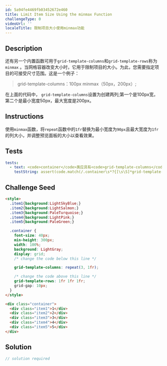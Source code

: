 ```yaml
---
id: 5a94fe4469fb03452672e460
title: Limit Item Size Using the minmax Function
challengeType: 0
videoUrl: ''
localeTitle: 限制项目大小使用minmax功能
---
```


## Description
<section id="description">还有另一个内置函数可用于<code>grid-template-columns</code>和<code>grid-template-rows</code>称为<code>minmax</code> 。当网格容器改变大小时，它用于限制项目的大小。为此，您需要指定项目的可接受尺寸范围。这是一个例子： <blockquote> grid-template-columns：100px minmax（50px，200px）; </blockquote>在上面的代码中， <code>grid-template-columns</code>设置为创建两列;第一个是100px宽，第二个是最小宽度50px，最大宽度是200px。 </section>

## Instructions
<section id="instructions">使用<code>minmax</code>函数，将<code>repeat</code>函数中的<code>1fr</code>替换为最小宽度为<code>90px</code>且最大宽度为<code>1fr</code>的列大小，并调整预览面板的大小以查看效果。 </section>

## Tests
<section id='tests'>

```yml
tests:
  - text: <code>container</code>类应具有<code>grid-template-columns</code>属性，该属性设置为重复3列，最小宽度为<code>90px</code> ，最大宽度为<code>1fr</code> 。
    testString: assert(code.match(/.container\s*?{[\s\S]*grid-template-columns\s*?:\s*?repeat\s*?\(\s*?3\s*?,\s*?minmax\s*?\(\s*?90px\s*?,\s*?1fr\s*?\)\s*?\)\s*?;[\s\S]*}/gi), '<code>container</code> class should have a <code>grid-template-columns</code> property that is set to repeat 3 columns with the minimum width of <code>90px</code> and maximum width of <code>1fr</code>.');

```

</section>

## Challenge Seed
<section id='challengeSeed'>

<div id='html-seed'>

```html
<style>
  .item1{background:LightSkyBlue;}
  .item2{background:LightSalmon;}
  .item3{background:PaleTurquoise;}
  .item4{background:LightPink;}
  .item5{background:PaleGreen;}

  .container {
    font-size: 40px;
    min-height: 300px;
    width: 100%;
    background: LightGray;
    display: grid;
    /* change the code below this line */

    grid-template-columns: repeat(3, 1fr);

    /* change the code above this line */
    grid-template-rows: 1fr 1fr 1fr;
    grid-gap: 10px;
  }
</style>

<div class="container">
  <div class="item1">1</div>
  <div class="item2">2</div>
  <div class="item3">3</div>
  <div class="item4">4</div>
  <div class="item5">5</div>
</div>

```

</div>



</section>

## Solution
<section id='solution'>

```js
// solution required
```
</section>
